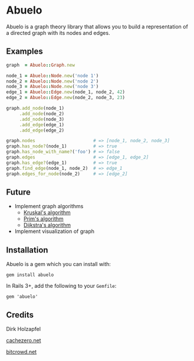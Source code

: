 # Abuelo
Abuelo is a graph theory library that allows you to build a representation of a directed graph with its nodes and edges.

## Examples
```ruby
graph  = Abuelo::Graph.new

node_1 = Abuelo::Node.new('node 1')
node_2 = Abuelo::Node.new('node 2')
node_3 = Abuelo::Node.new('node 3')
edge_1 = Abuelo::Edge.new(node_1, node_2, 42)
edge_2 = Abuelo::Edge.new(node_2, node_3, 23)

graph.add_node(node_1)
     .add_node(node_2)
     .add_node(node_3)
     .add_edge(edge_1)
     .add_edge(edge_2)

graph.nodes                      # => [node_1, node_2, node_3]
graph.has_node?(node_1)          # => true
graph.has_node_with_name?('foo') # => false
graph.edges                      # => [edge_1, edge_2]
graph.has_edge?(edge_1)          # => true
graph.find_edge(node_1, node_2)  # => edge_1
graph.edges_for_node(node_2)     # => [edge_2]
```

## Future
* Implement graph algorithms
  * [Kruskal's algorithm](https://en.wikipedia.org/wiki/Kruskal%27s_algorithm)
  * [Prim's algorithm](https://en.wikipedia.org/wiki/Prim%27s_algorithm)
  * [Dijkstra's algorithm](https://en.wikipedia.org/wiki/Dijkstra%27s_algorithm)
* Implement visualization of graph

## Installation
Abuelo is a gem which you can install with:
```
gem install abuelo
```

In Rails 3+, add the following to your ```Gemfile```:
```
gem 'abuelo'
```

## Credits
Dirk Holzapfel

[cachezero.net](http://cachezero.net)

[bitcrowd.net](http://bitcrowd.net)